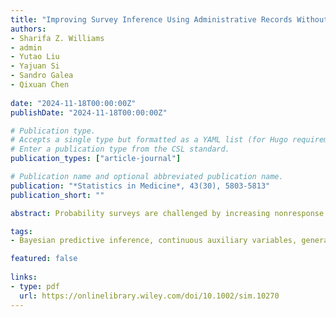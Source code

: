 ```yaml
---
title: "Improving Survey Inference Using Administrative Records Without Releasing Individual-Level Continuous Data"
authors:
- Sharifa Z. Williams
- admin
- Yutao Liu
- Yajuan Si
- Sandro Galea
- Qixuan Chen
  
date: "2024-11-18T00:00:00Z"
publishDate: "2024-11-18T00:00:00Z"

# Publication type.
# Accepts a single type but formatted as a YAML list (for Hugo requirements).
# Enter a publication type from the CSL standard.
publication_types: ["article-journal"]

# Publication name and optional abbreviated publication name.
publication: "*Statistics in Medicine*, 43(30), 5803-5813"
publication_short: ""

abstract: Probability surveys are challenged by increasing nonresponse rates, resulting in biased statistical inference. Auxiliary information about populations can be used to reduce bias in estimation. Often continuous auxiliary variables in administrative records are first discretized before releasing to the public to avoid confidentiality breaches. This may weaken the utility of the administrative records in improving survey estimates, particularly when there is a strong relationship between continuous auxiliary information and the survey outcome. In this paper, we propose a two-step strategy, where the confidential continuous auxiliary data in the population are first utilized to estimate the response propensity score of the survey sample by statistical agencies, which is then included in a modified population data for data users. In the second step, data users who do not have access to confidential continuous auxiliary data conduct predictive survey inference by including discretized continuous variables and the propensity score as predictors using splines in a Bayesian model. We show by simulation that the proposed method performs well, yielding more efficient estimates of population means with 95% credible intervals providing better coverage than alternative approaches. We illustrate the proposed method using the Ohio Army National Guard Mental Health Initiative (OHARNG-MHI). The methods developed in this work are readily available in the R package AuxSurvey.

tags:
- Bayesian predictive inference, continuous auxiliary variables, generalized additive model, inclusion propensity, poststratification, Rstan

featured: false
    
links:
- type: pdf
  url: https://onlinelibrary.wiley.com/doi/10.1002/sim.10270
---
```


